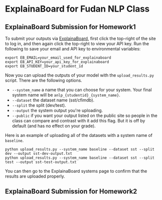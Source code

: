 # ExplainaBoard for Fudan NLP Class



## ExplainaBoard Submission for Homework1

To submit your outputs via [ExplainaBoard](https://explainaboard.inspiredco.ai), first
click the top-right of the site to log in, and then again click the top-right to view
your API key. Run the following to save your email and API key to environmental
variables:

```
export EB_EMAIL=your_email_used_for_explainaboard
export EB_API_KEY=your_api_key_for_explainaboard
export EB_STUDENT_ID=your_student_id
```

Now you can upload the outputs of your model with the `upload_results.py` script. There
are the following options.

* `--system_name` a name that you can choose for your system. Your final system name
  will be `anlp_{studentid}_{system_name}`.
* `--dataset` the dataset name (sst/cfimdb).
* `--split` the split (dev/test).
* `--output` the system output you're uploading.
* `--public` if you want your output listed on the public site so people in the class
  can compare and contrast with it add this flag. But it is off by default (and has no
  effect on your grade).

Here is an example of uploading all of the datasets with a system name of `baseline`.

```
python upload_results.py --system_name baseline --dataset sst --split dev --output sst-dev-output.txt
python upload_results.py --system_name baseline --dataset sst --split test --output sst-test-output.txt
```

You can then go to the ExplainaBoard systems page to confirm that the results are
uploaded properly.



## ExplainaBoard Submission for Homework2